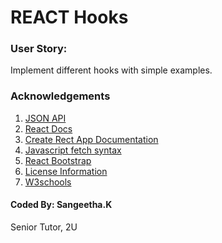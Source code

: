 # REACT Hooks

### User Story:

Implement different hooks with simple examples.





### Acknowledgements
1. [JSON API](https://jsonplaceholder.typicode.com/)
2. [React Docs](https://reactjs.org/docs)
3.  [Create Rect App Documentation](https://reactjs.org/docs/create-a-new-react-app.html)
4. [Javascript fetch syntax]( https://javascript.info/fetch)
5. [React Bootstrap](https://react-bootstrap.github.io/)
6. [License Information](https://gist.github.com/lukas-h/2a5d00690736b4c3a7ba)
7. [W3schools](https://www.w3schools.com/react/default.asp)

#### Coded By: Sangeetha.K
Senior Tutor, 2U
